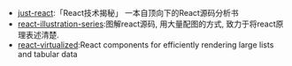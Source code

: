 * [just-react](https://github.com/BetaSu/just-react):「React技术揭秘」 一本自顶向下的React源码分析书
* [react-illustration-series](https://github.com/7kms/react-illustration-series):图解react源码, 用大量配图的方式, 致力于将react原理表述清楚.
* [react-virtualized](https://github.com/bvaughn/react-virtualized):React components for efficiently rendering large lists and tabular data
